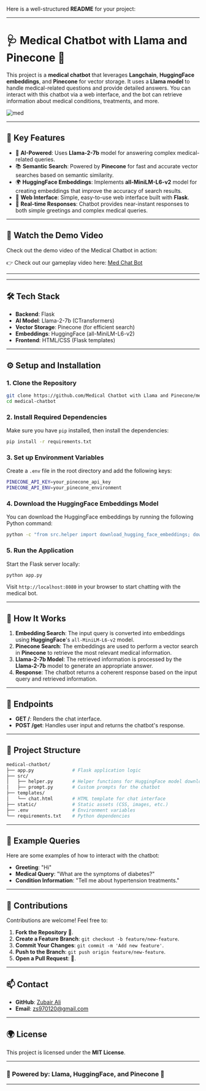 Here is a well-structured **README** for your project:

---

# 🩺 **Medical Chatbot with Llama and Pinecone** 🤖

This project is a **medical chatbot** that leverages **Langchain**, **HuggingFace embeddings**, and **Pinecone** for vector storage. It uses a **Llama model** to handle medical-related questions and provide detailed answers. You can interact with this chatbot via a web interface, and the bot can retrieve information about medical conditions, treatments, and more.

![med](https://github.com/user-attachments/assets/612f858b-00e0-4860-91c2-065c1f347deb)

---

## 🌟 **Key Features**

- 🧠 **AI-Powered**: Uses **Llama-2-7b** model for answering complex medical-related queries.
- 📚 **Semantic Search**: Powered by **Pinecone** for fast and accurate vector searches based on semantic similarity.
- 🌍 **HuggingFace Embeddings**: Implements **all-MiniLM-L6-v2** model for creating embeddings that improve the accuracy of search results.
- 🎨 **Web Interface**: Simple, easy-to-use web interface built with **Flask**.
- 🔄 **Real-time Responses**: Chatbot provides near-instant responses to both simple greetings and complex medical queries.

---

## 🎥 **Watch the Demo Video**

Check out the demo video of the Medical Chatbot in action:

👉 Check out our gameplay video here: [Med Chat Bot](https://www.loom.com/share/19409b6c0c314a8482bdf46fed64b500?sid=6b5c2ebb-ff55-4f82-a773-f060aa71dc8b)

---

---

## 🛠️ **Tech Stack**

- **Backend**: Flask
- **AI Model**: Llama-2-7b (CTransformers)
- **Vector Storage**: Pinecone (for efficient search)
- **Embeddings**: HuggingFace (all-MiniLM-L6-v2)
- **Frontend**: HTML/CSS (Flask templates)

---

## ⚙️ **Setup and Installation**

### 1. **Clone the Repository**

```bash
git clone https://github.com/Medical Chatbot with Llama and Pinecone/medical-chatbot.git
cd medical-chatbot
```

### 2. **Install Required Dependencies**

Make sure you have `pip` installed, then install the dependencies:

```bash
pip install -r requirements.txt
```

### 3. **Set up Environment Variables**

Create a `.env` file in the root directory and add the following keys:

```bash
PINECONE_API_KEY=your_pinecone_api_key
PINECONE_API_ENV=your_pinecone_environment
```

### 4. **Download the HuggingFace Embeddings Model**

You can download the HuggingFace embeddings by running the following Python command:

```bash
python -c "from src.helper import download_hugging_face_embeddings; download_hugging_face_embeddings()"
```

### 5. **Run the Application**

Start the Flask server locally:

```bash
python app.py
```

Visit `http://localhost:8080` in your browser to start chatting with the medical bot.

---

## 🧠 **How It Works**

1. **Embedding Search**: The input query is converted into embeddings using **HuggingFace**'s `all-MiniLM-L6-v2` model.
2. **Pinecone Search**: The embeddings are used to perform a vector search in **Pinecone** to retrieve the most relevant medical information.
3. **Llama-2-7b Model**: The retrieved information is processed by the **Llama-2-7b** model to generate an appropriate answer.
4. **Response**: The chatbot returns a coherent response based on the input query and retrieved information.

---

## 🔄 **Endpoints**

- **GET /**: Renders the chat interface.
- **POST /get**: Handles user input and returns the chatbot's response.

---

## 📂 **Project Structure**

```bash
medical-chatbot/
├── app.py              # Flask application logic
├── src/
│   ├── helper.py       # Helper functions for HuggingFace model downloads
│   ├── prompt.py       # Custom prompts for the chatbot
├── templates/
│   └── chat.html       # HTML template for chat interface
├── static/             # Static assets (CSS, images, etc.)
├── .env                # Environment variables
└── requirements.txt    # Python dependencies
```

---

## 🧪 **Example Queries**

Here are some examples of how to interact with the chatbot:

- **Greeting**: "Hi"
- **Medical Query**: "What are the symptoms of diabetes?"
- **Condition Information**: "Tell me about hypertension treatments."

---

## 🤝 **Contributions**

Contributions are welcome! Feel free to:

1. **Fork the Repository** 🍴.
2. **Create a Feature Branch**: `git checkout -b feature/new-feature`.
3. **Commit Your Changes**: `git commit -m 'Add new feature'`.
4. **Push to the Branch**: `git push origin feature/new-feature`.
5. **Open a Pull Request**: 🔄.

---

## 📫 **Contact**

- **GitHub**: [Zubair Ali](https://github.com/ZubairZubii)
- **Email**: zs970120@gmail.com

---

## 🌍 **License**

This project is licensed under the **MIT License**.

---

### 🚀 Powered by: Llama, HuggingFace, and Pinecone 🚀

---

